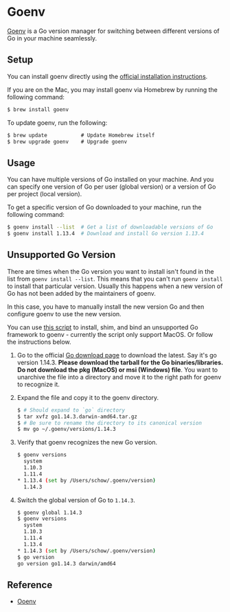 # Goenv

[Goenv](https://github.com/syndbg/goenv) is a Go version manager for switching between different versions of Go in your machine seamlessly.

## Setup

You can install goenv directly using the [official installation instructions](https://github.com/syndbg/goenv/blob/master/INSTALL.md).

If you are on the Mac, you may install goenv via Homebrew by running the following command:

```bash
$ brew install goenv
```

To update goenv, run the following:

```javascript
$ brew update           # Update Homebrew itself
$ brew upgrade goenv    # Upgrade goenv
```

## Usage

You can have multiple versions of Go installed on your machine. And you can specify one version of Go per user (global version) or a version of Go per project (local version).

To get a specific version of Go downloaded to your machine, run the following command:

```bash
$ goenv install --list  # Get a list of downloadable versions of Go
$ goenv install 1.13.4  # Download and install Go version 1.13.4
```

## Unsupported Go Version

There are times when the Go version you want to install isn't found in the list from `goenv install --list`. This means that you can't run `goenv install` to install that particular version. Usually this happens when a new version of Go has not been added by the maintainers of goenv.

In this case, you have to manually install the new version Go and then configure goenv to use the new version.

You can use [this script](./goenv.sh) to install, shim, and bind an unsupported Go framework to goenv - currently the script only support MacOS. Or follow the instructions below.

1. Go to the official [Go download page](https://golang.org/dl/) to download the latest. Say it's go version 1.14.3. **Please download the tarball for the Go binaries/libraries. Do not download the pkg (MacOS) or msi (Windows) file**. You want to unarchive the file into a directory and move it to the right path for goenv to recognize it.

1. Expand the file and copy it to the goenv directory.

   ```bash
   $ # Should expand to `go` directory
   $ tar xvfz go1.14.3.darwin-amd64.tar.gz
   $ # Be sure to rename the directory to its canonical version
   $ mv go ~/.goenv/versions/1.14.3
   ```

1. Verify that goenv recognizes the new Go version.

   ```bash
   $ goenv versions
     system
     1.10.3
     1.11.4
   * 1.13.4 (set by /Users/schow/.goenv/version)
     1.14.3
   ```

1. Switch the global version of Go to `1.14.3`.

   ```bash
   $ goenv global 1.14.3
   $ goenv versions
     system
     1.10.3
     1.11.4
     1.13.4
   * 1.14.3 (set by /Users/schow/.goenv/version)
   $ go version
   go version go1.14.3 darwin/amd64
   ```

## Reference

* [Ooenv](https://github.com/syndbg/goenv)
